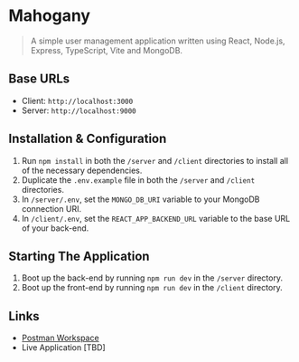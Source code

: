 # Mahogany

> A simple user management application written using React, Node.js, Express, TypeScript, Vite and MongoDB.

## Base URLs
  * Client: `http://localhost:3000`
  * Server: `http://localhost:9000`

## Installation & Configuration
  1. Run `npm install` in both the `/server` and `/client` directories to install all of the necessary dependencies.
  2. Duplicate the `.env.example` file in both the `/server` and `/client` directories.
  3. In `/server/.env`, set the `MONGO_DB_URI` variable to your MongoDB connection URI.
  4. In `/client/.env`, set the `REACT_APP_BACKEND_URL` variable to the base URL of your back-end.

## Starting The Application
  1. Boot up the back-end by running `npm run dev` in the `/server` directory.
  2. Boot up the front-end by running `npm run dev` in the `/client` directory.

## Links
  * [Postman Workspace](https://app.getpostman.com/join-team?invite_code=cf4119ffe86d03e5204a93f366b1bfbc&target_code=6102eda28e4202480bebb34b27ed30db)
  * Live Application [TBD]